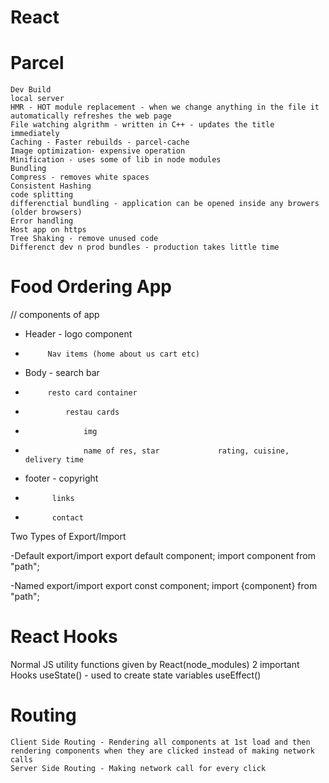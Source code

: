 # React

# Parcel
    Dev Build
    local server
    HMR - HOT module replacement - when we change anything in the file it automatically refreshes the web page 
    File watching algrithm - written in C++ - updates the title immediately
    Caching - Faster rebuilds - parcel-cache
    Image optimization- expensive operation
    Minification - uses some of lib in node modules
    Bundling
    Compress - removes white spaces 
    Consistent Hashing
    code splitting
    differenctial bundling - application can be opened inside any browers (older browsers)
    Error handling
    Host app on https
    Tree Shaking - remove unused code 
    Differenct dev n prod bundles - production takes little time 

# Food Ordering App

// components of app

 * Header - logo component
 *          Nav items (home about us cart etc)
 * Body   - search bar
 *          resto card container
 *              restau cards
 *                  img
 *                  name of res, star             rating, cuisine, delivery time
 * footer  - copyright
 *           links
 *           contact

 Two Types of Export/Import

 -Default export/import
    export default component;
    import component from "path";

-Named export/import
    export const component;
    import {component} from "path";

# React Hooks

Normal JS utility functions given by React(node_modules)
2 important Hooks
    useState() - used to create state variables
    useEffect()

# Routing
    Client Side Routing - Rendering all components at 1st load and then rendering components when they are clicked instead of making network calls
    Server Side Routing - Making network call for every click

 

